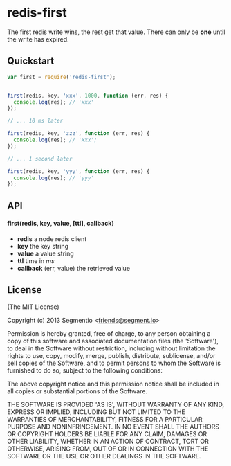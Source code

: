 
# redis-first

  The first redis write wins, the rest get that value. There can only be **one** until the write has expired.

## Quickstart

```javascript
var first = require('redis-first');


first(redis, key, 'xxx', 1000, function (err, res) {
  console.log(res); // 'xxx'
});

// ... 10 ms later

first(redis, key, 'zzz', function (err, res) {
  console.log(res); // 'xxx';
});

// ... 1 second later

first(redis, key, 'yyy', function (err, res) {
  console.log(res); // 'yyy'
});

```

## API

#### first(redis, key, value, [ttl], callback)

* **redis**     a node redis client
* **key**       the key string
* **value**     a value string
* **ttl**       time in _ms_
* **callback**  (err, value) the retrieved value


## License

(The MIT License)

Copyright (c) 2013 Segmentio &lt;friends@segment.io&gt;

Permission is hereby granted, free of charge, to any person obtaining
a copy of this software and associated documentation files (the
'Software'), to deal in the Software without restriction, including
without limitation the rights to use, copy, modify, merge, publish,
distribute, sublicense, and/or sell copies of the Software, and to
permit persons to whom the Software is furnished to do so, subject to
the following conditions:

The above copyright notice and this permission notice shall be
included in all copies or substantial portions of the Software.

THE SOFTWARE IS PROVIDED 'AS IS', WITHOUT WARRANTY OF ANY KIND,
EXPRESS OR IMPLIED, INCLUDING BUT NOT LIMITED TO THE WARRANTIES OF
MERCHANTABILITY, FITNESS FOR A PARTICULAR PURPOSE AND NONINFRINGEMENT.
IN NO EVENT SHALL THE AUTHORS OR COPYRIGHT HOLDERS BE LIABLE FOR ANY
CLAIM, DAMAGES OR OTHER LIABILITY, WHETHER IN AN ACTION OF CONTRACT,
TORT OR OTHERWISE, ARISING FROM, OUT OF OR IN CONNECTION WITH THE
SOFTWARE OR THE USE OR OTHER DEALINGS IN THE SOFTWARE.